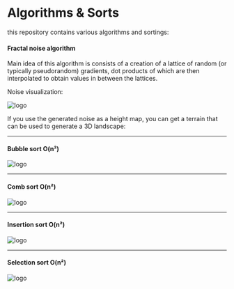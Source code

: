 # Algorithms & Sorts
this repository contains various algorithms and sortings:



#### Fractal noise algorithm
Main idea of this algorithm is consists of a creation of a lattice of random (or typically pseudorandom) gradients, 
dot products of which are then interpolated to obtain values in between the lattices.

Noise visualization:

![logo](https://upload.wikimedia.org/wikipedia/commons/5/54/Sorting_bubblesort_anim.gif?20140912160204) 

If you use the generated noise as a height map, you can get a terrain that can be used to generate a 3D landscape:
___

#### Bubble sort O(n²)

![logo](https://upload.wikimedia.org/wikipedia/commons/5/54/Sorting_bubblesort_anim.gif?20140912160204) 
___

#### Comb sort O(n²)

![logo](https://upload.wikimedia.org/wikipedia/commons/4/46/Comb_sort_demo.gif) 
___

#### Insertion sort O(n²)

![logo](https://upload.wikimedia.org/wikipedia/commons/2/24/Sorting_insertion_sort_anim.gif) 
___

#### Selection sort O(n²)

![logo](https://upload.wikimedia.org/wikipedia/commons/3/3e/Sorting_selection_sort_anim.gif) 
